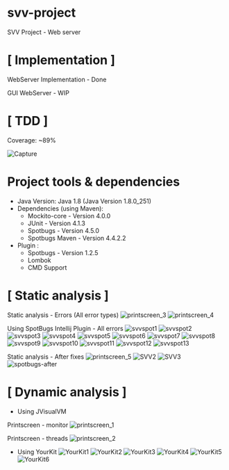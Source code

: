 # svv-project
SVV Project - Web server

# [ Implementation ]
WebServer Implementation - Done

GUI WebServer - WIP

# [ TDD ]
Coverage: ~89%

<img src="https://i.ibb.co/pwgt9Qp/Capture.png" alt="Capture" border="0">

# Project tools & dependencies

* Java Version: Java 1.8 (Java Version 1.8.0_251)
* Dependencies (using Maven):
    * Mockito-core - Version 4.0.0
    * JUnit - Version 4.1.3
    * Spotbugs - Version 4.5.0
    * Spotbugs Maven - Version 4.4.2.2
* Plugin :
    * Spotbugs - Version 1.2.5 
    * Lombok
    * CMD Support

# [ Static analysis ]
Static analysis - Errors (All error types)
![printscreen_3](https://user-images.githubusercontent.com/57294224/142287598-6cff74aa-53a0-4158-a6f9-c79bb6e8bf21.PNG)
![printscreen_4](https://user-images.githubusercontent.com/57294224/142287645-df152d0c-46b4-49ad-8183-db0f3b207413.PNG)

Using SpotBugs Intellij Plugin - All errors
![svvspot1](https://user-images.githubusercontent.com/57294224/143785539-4fd26607-3eb8-4df2-bfc3-01a7dea31e2f.JPG)
![svvspot2](https://user-images.githubusercontent.com/57294224/143785541-ad05ff64-ead2-4536-bafd-c8f07775a6f2.JPG)
![svvspot3](https://user-images.githubusercontent.com/57294224/143785544-beeb381c-61a8-4bd8-94bf-206d940c3c74.JPG)
![svvspot4](https://user-images.githubusercontent.com/57294224/143785547-34c5d713-58ea-401a-a6cd-a6754b56836b.JPG)
![svvspot5](https://user-images.githubusercontent.com/57294224/143785548-22b9bdff-b43b-4933-85fe-8f825a00aedc.JPG)
![svvspot6](https://user-images.githubusercontent.com/57294224/143785549-9c53e80d-95a9-4854-9905-673934d484c8.JPG)
![svvspot7](https://user-images.githubusercontent.com/57294224/143785551-c2f339ab-50a0-48e4-97cf-9b2bb0420c5b.JPG)
![svvspot8](https://user-images.githubusercontent.com/57294224/143785553-25da6715-4368-45e1-b04e-6be46b3d450a.JPG)
![svvspot9](https://user-images.githubusercontent.com/57294224/143785556-25168128-769e-4961-a4f7-fa932aa72777.JPG)
![svvspot10](https://user-images.githubusercontent.com/57294224/143785560-2d54c544-7d46-47fb-a5b5-528fc036a6da.JPG)
![svvspot11](https://user-images.githubusercontent.com/57294224/143785564-3f3b9f1b-4eea-47e0-8049-48b1db836352.JPG)
![svvspot12](https://user-images.githubusercontent.com/57294224/143785566-f428f2cd-25c7-4fe6-893b-5ffed8d6912e.JPG)
![svvspot13](https://user-images.githubusercontent.com/57294224/143785567-911d0559-068c-4d88-b72b-f6da20323343.JPG)

Static analysis - After fixes
![printscreen_5](https://user-images.githubusercontent.com/57294224/142292966-b3725fed-cf64-48a6-909e-917a0c58ecc6.PNG)
![SVV2](https://user-images.githubusercontent.com/57294224/143489745-da7ed579-ca01-4d70-b658-5307e2df1cc7.JPG)
![SVV3](https://user-images.githubusercontent.com/57294224/143489750-ac29b401-d01d-4f5d-8b1a-0bfc200aa518.JPG)
![spotbugs-after](https://user-images.githubusercontent.com/57294224/143786440-65b35f54-e867-46b2-bfb8-7d39502775f9.JPG)

# [ Dynamic analysis ]

- Using JVisualVM

Printscreen - monitor
![printscreen_1](https://user-images.githubusercontent.com/57294224/142283957-e7cd1935-a6e3-403b-bbd0-be7790857914.PNG)

Printscreen - threads
![printscreen_2](https://user-images.githubusercontent.com/57294224/142283968-6e519fda-8033-467c-b989-8895eca0dd1d.PNG)

- Using YourKit
![YourKit1](https://user-images.githubusercontent.com/57294224/143042585-44c683f6-cac4-47a9-be86-70aa59e8d6bc.JPG)
![YourKit2](https://user-images.githubusercontent.com/57294224/143042599-7cd1fd09-da11-4cf8-97d7-cae9049315fd.JPG)
![YourKit3](https://user-images.githubusercontent.com/57294224/143042605-1385abc5-a6c5-4188-ad85-fa5cc6573c43.JPG)
![YourKit4](https://user-images.githubusercontent.com/57294224/143042621-d1e0ffd0-f93b-4077-bb59-c58c014a582e.JPG)
![YourKit5](https://user-images.githubusercontent.com/57294224/143042629-8f185674-e0c9-46ec-8aa4-1f8e400e5ec6.JPG)
![YourKit6](https://user-images.githubusercontent.com/57294224/143042631-81ce5717-e172-483a-9778-6539383600db.JPG)


